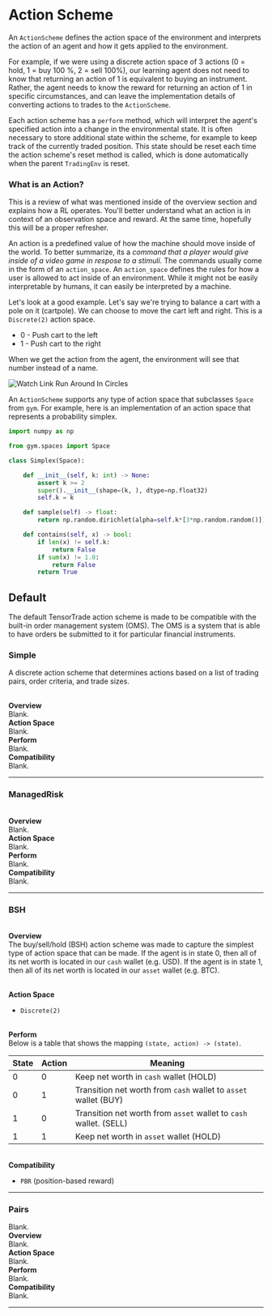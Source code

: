 # Action Scheme

An `ActionScheme` defines the action space of the environment and interprets the action of an agent and how it gets applied to the environment.

For example, if we were using a discrete action space of 3 actions (0 = hold, 1 = buy 100 %, 2 = sell 100%), our learning agent does not need to know that returning an action of 1 is equivalent to buying an instrument. Rather, the agent needs to know the reward for returning an action of 1 in specific circumstances, and can leave the implementation details of converting actions to trades to the `ActionScheme`.

Each action scheme has a `perform` method, which will interpret the agent's specified action into a change in the environmental state. It is often necessary to store additional state within the scheme, for example to keep track of the currently traded position. This state should be reset each time the action scheme's reset method is called, which is done automatically when the parent `TradingEnv` is reset.

### What is an Action?

This is a review of what was mentioned inside of the overview section and explains how a RL operates. You'll better understand what an action is in context of an observation space and reward. At the same time, hopefully this will be a proper refresher.

An action is a predefined value of how the machine should move inside of the world. To better summarize, its a _command that a player would give inside of a video game in respose to a stimuli_. The commands usually come in the form of an `action_space`. An `action_space` defines the rules for how a user is allowed to act inside of an environment. While it might not be easily interpretable by humans, it can easily be interpreted by a machine.

Let's look at a good example. Let's say we're trying to balance a cart with a pole on it (cartpole). We can choose to move the cart left and right. This is a `Discrete(2)` action space.

- 0 - Push cart to the left
- 1 - Push cart to the right

When we get the action from the agent, the environment will see that number instead of a name.

![Watch Link Run Around In Circles](../_static/images/cartpole.gif)

An `ActionScheme` supports any type of action space that subclasses `Space` from `gym`. For example, here is an implementation of an action space that represents a probability simplex.

```python
import numpy as np

from gym.spaces import Space

class Simplex(Space):

    def __init__(self, k: int) -> None:
        assert k >= 2
        super().__init__(shape=(k, ), dtype=np.float32)
        self.k = k

    def sample(self) -> float:
        return np.random.dirichlet(alpha=self.k*[3*np.random.random()])

    def contains(self, x) -> bool:
        if len(x) != self.k:
            return False
        if sum(x) != 1.0:
            return False
        return True
```



## Default
The default TensorTrade action scheme is made to be compatible with the built-in order management system (OMS). The OMS is a system that is able to have orders be submitted to it for particular financial instruments.

### Simple
A discrete action scheme that determines actions based on a list of
trading pairs, order criteria, and trade sizes.

<br> **Overview** <br>
Blank.
<br> **Action Space** <br>
Blank.
<br> **Perform** <br>
Blank.
<br> **Compatibility** <br>
Blank.
<hr>


### ManagedRisk

<br> **Overview** <br>
Blank.
<br> **Action Space** <br>
Blank.
<br> **Perform** <br>
Blank.
<br> **Compatibility** <br>
Blank.
<hr>

### BSH

<br> **Overview** <br>
The buy/sell/hold (BSH) action scheme was made to capture the simplest type of
action space that can be made. If the agent is in state 0, then all of its net worth
is located in our `cash` wallet (e.g. USD). If the agent is in state 1, then all of
its net worth is located in our `asset` wallet (e.g. BTC).

<br> **Action Space** <br>
* `Discrete(2)`

<br> **Perform** <br>
Below is a table that shows the mapping `(state, action) -> (state)`. <br>

State | Action | Meaning |
----- | ------ | ------- |
0 | 0 | Keep net worth in `cash` wallet (HOLD) |
0 | 1 | Transition net worth from `cash` wallet to `asset` wallet (BUY) |
1 | 0 | Transition net worth from `asset` wallet to `cash` wallet. (SELL) |
1 | 1 | Keep net worth in `asset` wallet (HOLD) |

<br> **Compatibility** <br>
* `PBR` (position-based reward)
<hr>

### Pairs
Blank.
<br> **Overview** <br>
Blank.
<br> **Action Space** <br>
Blank.
<br> **Perform** <br>
Blank.
<br> **Compatibility** <br>
Blank.
<hr>
